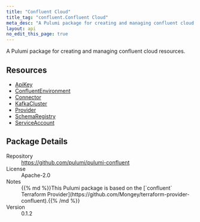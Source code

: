 ```yaml
---
title: "Confluent Cloud"
title_tag: "confluent.Confluent Cloud"
meta_desc: "A Pulumi package for creating and managing confluent cloud resources."
layout: api
no_edit_this_page: true
---
```


<!-- WARNING: this file was generated by Pulumi Docs Generator. -->
<!-- Do not edit by hand unless you're certain you know what you are doing! -->

A Pulumi package for creating and managing confluent cloud resources.

<h2 id="resources">Resources</h2>
<ul class="api">
    <li><a href="apikey" title="ApiKey"><span class="symbol resource"></span>ApiKey</a></li>
    <li><a href="confluentenvironment" title="ConfluentEnvironment"><span class="symbol resource"></span>ConfluentEnvironment</a></li>
    <li><a href="connector" title="Connector"><span class="symbol resource"></span>Connector</a></li>
    <li><a href="kafkacluster" title="KafkaCluster"><span class="symbol resource"></span>KafkaCluster</a></li>
    <li><a href="provider" title="Provider"><span class="symbol resource"></span>Provider</a></li>
    <li><a href="schemaregistry" title="SchemaRegistry"><span class="symbol resource"></span>SchemaRegistry</a></li>
    <li><a href="serviceaccount" title="ServiceAccount"><span class="symbol resource"></span>ServiceAccount</a></li>
</ul>

<h2 id="package-details">Package Details</h2>
<dl class="package-details">
	<dt>Repository</dt>
	<dd><a href="https://github.com/pulumi/pulumi-confluent">https://github.com/pulumi/pulumi-confluent</a></dd>
	<dt>License</dt>
	<dd>Apache-2.0</dd>
	<dt>Notes</dt>
	<dd>{{% md %}}This Pulumi package is based on the [`confluent` Terraform Provider](https://github.com/Mongey/terraform-provider-confluent).{{% /md %}}</dd>
	<dt>Version</dt>
	<dd>0.1.2</dd>
</dl>

